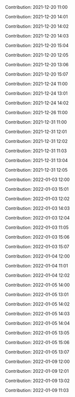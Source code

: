 Contribution: 2021-12-20 11:00

Contribution: 2021-12-20 14:01

Contribution: 2021-12-20 14:02

Contribution: 2021-12-20 14:03

Contribution: 2021-12-20 15:04

Contribution: 2021-12-20 12:05

Contribution: 2021-12-20 13:06

Contribution: 2021-12-20 15:07

Contribution: 2021-12-24 11:00

Contribution: 2021-12-24 13:01

Contribution: 2021-12-24 14:02

Contribution: 2021-12-26 11:00

Contribution: 2021-12-31 11:00

Contribution: 2021-12-31 12:01

Contribution: 2021-12-31 12:02

Contribution: 2021-12-31 11:03

Contribution: 2021-12-31 13:04

Contribution: 2021-12-31 12:05

Contribution: 2022-01-03 12:00

Contribution: 2022-01-03 15:01

Contribution: 2022-01-03 12:02

Contribution: 2022-01-03 14:03

Contribution: 2022-01-03 12:04

Contribution: 2022-01-03 11:05

Contribution: 2022-01-03 15:06

Contribution: 2022-01-03 15:07

Contribution: 2022-01-04 12:00

Contribution: 2022-01-04 11:01

Contribution: 2022-01-04 12:02

Contribution: 2022-01-05 14:00

Contribution: 2022-01-05 13:01

Contribution: 2022-01-05 14:02

Contribution: 2022-01-05 14:03

Contribution: 2022-01-05 14:04

Contribution: 2022-01-05 13:05

Contribution: 2022-01-05 15:06

Contribution: 2022-01-05 13:07

Contribution: 2022-01-09 12:00

Contribution: 2022-01-09 12:01

Contribution: 2022-01-09 13:02

Contribution: 2022-01-09 11:03


